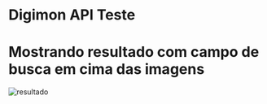 # Digimon API Teste

<h1>Mostrando resultado com campo de busca em cima das imagens</h1>

<img src='digiapi.png' alt='resultado' />

